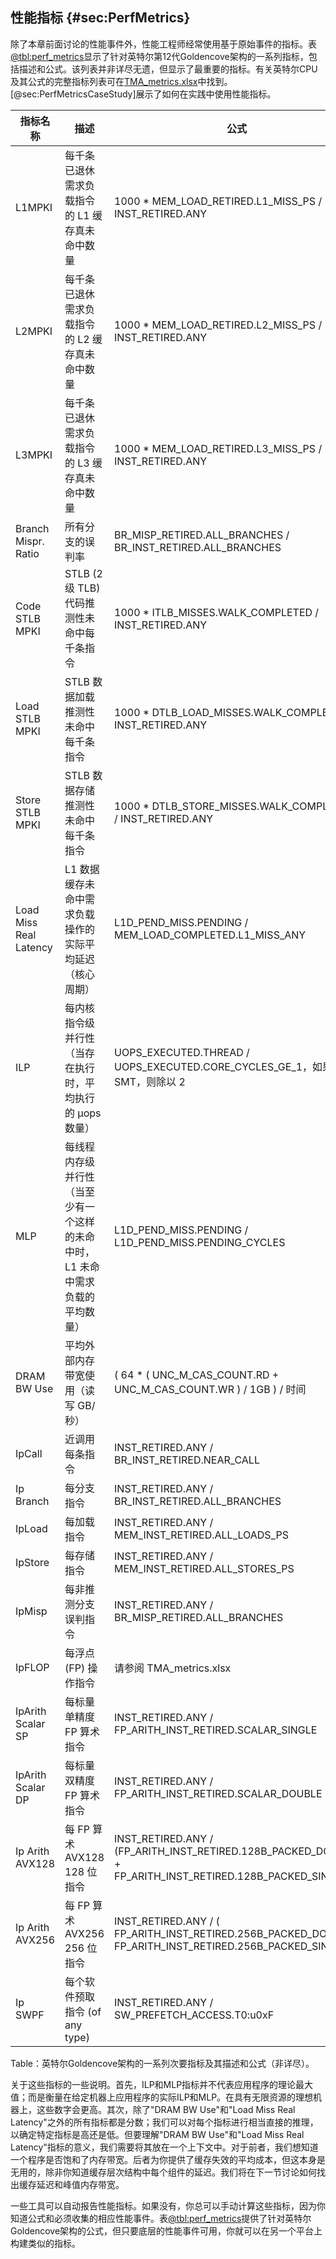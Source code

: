 ## 性能指标 {#sec:PerfMetrics}

除了本章前面讨论的性能事件外，性能工程师经常使用基于原始事件的指标。表[@tbl:perf_metrics](#perf_metrics)显示了针对英特尔第12代Goldencove架构的一系列指标，包括描述和公式。该列表并非详尽无遗，但显示了最重要的指标。有关英特尔CPU及其公式的完整指标列表可在[TMA_metrics.xlsx](https://github.com/intel/perfmon/blob/main/TMA_Metrics.xlsx)中找到。[@sec:PerfMetricsCaseStudy]展示了如何在实践中使用性能指标。


| 指标名称 | 描述 | 公式 |
|---|---|---|
| L1MPKI | 每千条已退休需求负载指令的 L1 缓存真未命中数量 | 1000 * MEM_LOAD_RETIRED.L1_MISS_PS / INST_RETIRED.ANY |
| L2MPKI | 每千条已退休需求负载指令的 L2 缓存真未命中数量 | 1000 * MEM_LOAD_RETIRED.L2_MISS_PS / INST_RETIRED.ANY |
| L3MPKI | 每千条已退休需求负载指令的 L3 缓存真未命中数量 | 1000 * MEM_LOAD_RETIRED.L3_MISS_PS / INST_RETIRED.ANY |
| Branch Mispr. Ratio | 所有分支的误判率 | BR_MISP_RETIRED.ALL_BRANCHES / BR_INST_RETIRED.ALL_BRANCHES |
| Code STLB MPKI | STLB (2 级 TLB) 代码推测性未命中每千条指令 | 1000 * ITLB_MISSES.WALK_COMPLETED / INST_RETIRED.ANY |
| Load STLB MPKI | STLB 数据加载推测性未命中每千条指令 | 1000 * DTLB_LOAD_MISSES.WALK_COMPLETED / INST_RETIRED.ANY |
| Store STLB MPKI | STLB 数据存储推测性未命中每千条指令 | 1000 * DTLB_STORE_MISSES.WALK_COMPLETED / INST_RETIRED.ANY |
| Load Miss Real Latency | L1 数据缓存未命中需求负载操作的实际平均延迟（核心周期） | L1D_PEND_MISS.PENDING / MEM_LOAD_COMPLETED.L1_MISS_ANY |
| ILP | 每内核指令级并行性（当存在执行时，平均执行的 μops 数量） | UOPS_EXECUTED.THREAD / UOPS_EXECUTED.CORE_CYCLES_GE_1，如果启用 SMT，则除以 2 |
| MLP | 每线程内存级并行性（当至少有一个这样的未命中时，L1 未命中需求负载的平均数量） | L1D_PEND_MISS.PENDING / L1D_PEND_MISS.PENDING_CYCLES |
| DRAM BW Use | 平均外部内存带宽使用（读写 GB/秒） | ( 64 * ( UNC_M_CAS_COUNT.RD + UNC_M_CAS_COUNT.WR ) / 1GB ) / 时间 |
| IpCall | 近调用每条指令 | INST_RETIRED.ANY / BR_INST_RETIRED.NEAR_CALL |
| Ip Branch | 每分支指令 | INST_RETIRED.ANY / BR_INST_RETIRED.ALL_BRANCHES |
| IpLoad | 每加载指令 | INST_RETIRED.ANY / MEM_INST_RETIRED.ALL_LOADS_PS |
| IpStore | 每存储指令 | INST_RETIRED.ANY / MEM_INST_RETIRED.ALL_STORES_PS |
| IpMisp | 每非推测分支误判指令 | INST_RETIRED.ANY / BR_MISP_RETIRED.ALL_BRANCHES |
| IpFLOP | 每浮点 (FP) 操作指令 | 请参阅 TMA_metrics.xlsx |
| IpArith Scalar SP | 每标量单精度 FP 算术指令 | INST_RETIRED.ANY / FP_ARITH_INST_RETIRED.SCALAR_SINGLE |
| IpArith Scalar DP | 每标量双精度 FP 算术指令 | INST_RETIRED.ANY / FP_ARITH_INST_RETIRED.SCALAR_DOUBLE |
| Ip Arith AVX128 | 每 FP 算术 AVX128 128 位指令 | INST_RETIRED.ANY / (FP_ARITH_INST_RETIRED.128B_PACKED_DOUBLE + FP_ARITH_INST_RETIRED.128B_PACKED_SINGLE) |
| Ip Arith AVX256 | 每 FP 算术 AVX256 256 位指令 | INST_RETIRED.ANY / ( FP_ARITH_INST_RETIRED.256B_PACKED_DOUBLE+ FP_ARITH_INST_RETIRED.256B_PACKED_SINGLE) |
| Ip SWPF | 每个软件预取指令 (of any type) | INST_RETIRED.ANY / SW_PREFETCH_ACCESS.T0:u0xF |

Table：英特尔Goldencove架构的一系列次要指标及其描述和公式（非详尽）。 <div id="perf_metrics"></div>

关于这些指标的一些说明。首先，ILP和MLP指标并不代表应用程序的理论最大值；而是衡量在给定机器上应用程序的实际ILP和MLP。在具有无限资源的理想机器上，这些数字会更高。其次，除了"DRAM BW Use"和"Load Miss Real Latency"之外的所有指标都是分数；我们可以对每个指标进行相当直接的推理，以确定特定指标是高还是低。但要理解"DRAM BW Use"和"Load Miss Real Latency"指标的意义，我们需要将其放在一个上下文中。对于前者，我们想知道一个程序是否饱和了内存带宽。后者为你提供了缓存失效的平均成本，但这本身是无用的，除非你知道缓存层次结构中每个组件的延迟。我们将在下一节讨论如何找出缓存延迟和峰值内存带宽。

一些工具可以自动报告性能指标。如果没有，你总可以手动计算这些指标，因为你知道公式和必须收集的相应性能事件。表[@tbl:perf_metrics](#perf_metrics)提供了针对英特尔Goldencove架构的公式，但只要底层的性能事件可用，你就可以在另一个平台上构建类似的指标。
